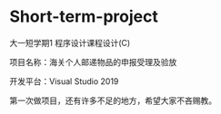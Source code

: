 # Short-term-project
大一短学期1 程序设计课程设计(C)

项目名称：海关个人邮递物品的申报受理及验放

开发平台：Visual Studio 2019

第一次做项目，还有许多不足的地方，希望大家不吝赐教。
